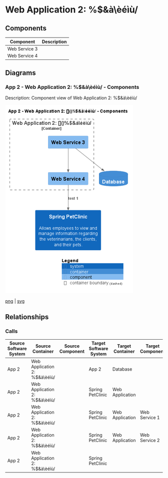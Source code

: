 # Web Application 2: []()%$&à\èéìù/

## Components

| Component | Description |
| --- | --- |
| Web Service 3 |  |
| Web Service 4 |  |

## Diagrams

### App 2 - Web Application 2: []()%$&à\èéìù/ - Components

Description: Component view of Web Application 2: []()%$&à\èéìù/

![component App 2 Web Application 2_ _______à_èéìù_](../../../images/component%20App%202%20Web%20Application%202_%20_______à_èéìù_.png)

[png](../../../images/component%20App%202%20Web%20Application%202_%20_______à_èéìù_.png) | [svg](../../../images/component%20App%202%20Web%20Application%202_%20_______à_èéìù_.svg)


## Relationships

### Calls

| Source Software System | Source Container | Source Component | Target Software System | Target Container | Target Component | Description |
| --- | --- | --- | --- | --- | --- | --- |
| App 2 | Web Application 2: []()%$&à\èéìù/ |  | App 2 | Database |  |  |
| App 2 | Web Application 2: []()%$&à\èéìù/ |  | Spring PetClinic | Web Application |  | test 1 |
| App 2 | Web Application 2: []()%$&à\èéìù/ |  | Spring PetClinic | Web Application | Web Service 1 | test 2 |
| App 2 | Web Application 2: []()%$&à\èéìù/ |  | Spring PetClinic | Web Application | Web Service 2 | test 1 |
| App 2 | Web Application 2: []()%$&à\èéìù/ |  | Spring PetClinic |  |  | test 1 |


